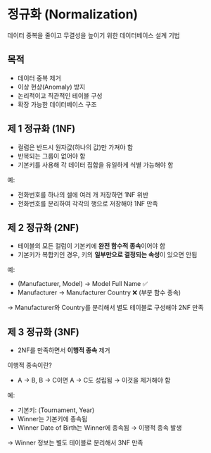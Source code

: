 # 정규화 (Normalization)

데이터 중복을 줄이고 무결성을 높이기 위한 데이터베이스 설계 기법

## 목적

- 데이터 중복 제거
- 이상 현상(Anomaly) 방지
- 논리적이고 직관적인 테이블 구성
- 확장 가능한 데이터베이스 구조

## 제 1 정규화 (1NF)

- 컬럼은 반드시 원자값(하나의 값)만 가져야 함
- 반복되는 그룹이 없어야 함
- 기본키를 사용해 각 데이터 집합을 유일하게 식별 가능해야 함

예:

- 전화번호를 하나의 셀에 여러 개 저장하면 1NF 위반
- 전화번호를 분리하여 각각의 행으로 저장해야 1NF 만족

## 제 2 정규화 (2NF)

- 테이블의 모든 컬럼이 기본키에 **완전 함수적 종속**이어야 함
- 기본키가 복합키인 경우, 키의 **일부만으로 결정되는 속성**이 있으면 안됨

예:

- (Manufacturer, Model) → Model Full Name ✅
- Manufacturer → Manufacturer Country ❌ (부분 함수 종속)

→ Manufacturer와 Country를 분리해서 별도 테이블로 구성해야 2NF 만족

## 제 3 정규화 (3NF)

- 2NF를 만족하면서 **이행적 종속** 제거

이행적 종속이란?

- A → B, B → C이면 A → C도 성립됨 → 이것을 제거해야 함

예:

- 기본키: (Tournament, Year)
- Winner는 기본키에 종속됨
- Winner Date of Birth는 Winner에 종속됨 → 이행적 종속 발생

→ Winner 정보는 별도 테이블로 분리해서 3NF 만족
